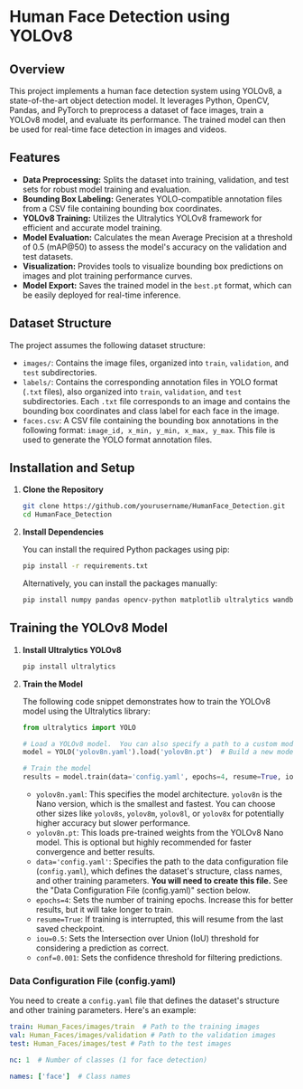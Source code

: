 # Human Face Detection using YOLOv8

## Overview

This project implements a human face detection system using YOLOv8, a state-of-the-art object detection model. It leverages Python, OpenCV, Pandas, and PyTorch to preprocess a dataset of face images, train a YOLOv8 model, and evaluate its performance. The trained model can then be used for real-time face detection in images and videos.

## Features

-   **Data Preprocessing:** Splits the dataset into training, validation, and test sets for robust model training and evaluation.
-   **Bounding Box Labeling:** Generates YOLO-compatible annotation files from a CSV file containing bounding box coordinates.
-   **YOLOv8 Training:** Utilizes the Ultralytics YOLOv8 framework for efficient and accurate model training.
-   **Model Evaluation:** Calculates the mean Average Precision at a threshold of 0.5 (mAP@50) to assess the model's accuracy on the validation and test datasets.
-   **Visualization:** Provides tools to visualize bounding box predictions on images and plot training performance curves.
-   **Model Export:** Saves the trained model in the `best.pt` format, which can be easily deployed for real-time inference.

## Dataset Structure

The project assumes the following dataset structure:


-   `images/`: Contains the image files, organized into `train`, `validation`, and `test` subdirectories.
-   `labels/`: Contains the corresponding annotation files in YOLO format (`.txt` files), also organized into `train`, `validation`, and `test` subdirectories. Each `.txt` file corresponds to an image and contains the bounding box coordinates and class label for each face in the image.
-   `faces.csv`: A CSV file containing the bounding box annotations in the following format: `image_id, x_min, y_min, x_max, y_max`.  This file is used to generate the YOLO format annotation files.

## Installation and Setup

1.  **Clone the Repository**

    ```bash
    git clone https://github.com/yourusername/HumanFace_Detection.git
    cd HumanFace_Detection
    ```

2.  **Install Dependencies**

    You can install the required Python packages using pip:

    ```bash
    pip install -r requirements.txt
    ```

    Alternatively, you can install the packages manually:

    ```bash
    pip install numpy pandas opencv-python matplotlib ultralytics wandb
    ```

## Training the YOLOv8 Model

1.  **Install Ultralytics YOLOv8**

    ```bash
    pip install ultralytics
    ```

2.  **Train the Model**

    The following code snippet demonstrates how to train the YOLOv8 model using the Ultralytics library:

    ```python
    from ultralytics import YOLO

    # Load a YOLOv8 model.  You can also specify a path to a custom model, e.g., 'path/to/best.pt'
    model = YOLO('yolov8n.yaml').load('yolov8n.pt')  # Build a new model from scratch and transfer weights

    # Train the model
    results = model.train(data='config.yaml', epochs=4, resume=True, iou=0.5, conf=0.001)
    ```

    -   `yolov8n.yaml`:  This specifies the model architecture.  `yolov8n` is the Nano version, which is the smallest and fastest.  You can choose other sizes like `yolov8s`, `yolov8m`, `yolov8l`, or `yolov8x` for potentially higher accuracy but slower performance.
    -   `yolov8n.pt`: This loads pre-trained weights from the YOLOv8 Nano model.  This is optional but highly recommended for faster convergence and better results.
    -   `data='config.yaml'`: Specifies the path to the data configuration file (`config.yaml`), which defines the dataset's structure, class names, and other training parameters.  **You will need to create this file.**  See the "Data Configuration File (config.yaml)" section below.
    -   `epochs=4`: Sets the number of training epochs.  Increase this for better results, but it will take longer to train.
    -   `resume=True`:  If training is interrupted, this will resume from the last saved checkpoint.
    -   `iou=0.5`: Sets the Intersection over Union (IoU) threshold for considering a prediction as correct.
    -   `conf=0.001`: Sets the confidence threshold for filtering predictions.

### Data Configuration File (config.yaml)

You need to create a `config.yaml` file that defines the dataset's structure and other training parameters. Here's an example:

```yaml
train: Human_Faces/images/train  # Path to the training images
val: Human_Faces/images/validation # Path to the validation images
test: Human_Faces/images/test # Path to the test images

nc: 1  # Number of classes (1 for face detection)

names: ['face']  # Class names
